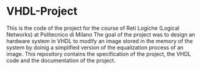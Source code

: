 # VHDL-Project
This is the code of the project for the course of Reti Logiche (Logical Networks) at Politecnico di Milano
The goal of the project was to design an hardware system in VHDL to modify an image stored in the memory of the system by doinig a simplified version of the equalization process of an image.
This repository contains the specification of the project, the VHDL code and the documentation of the project. 
